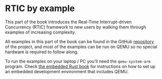 # RTIC by example

This part of the book introduces the Real-Time Interrupt-driven Concurrency (RTIC) framework
to new users by walking them through examples of increasing complexity.

All examples in this part of the book can be found in the GitHub [repository] of
the project, and most of the examples can be run on QEMU so no special hardware
is required to follow along.

[repository]: https://github.com/rtic-rs/cortex-m-rtic

To run the examples on your laptop / PC you'll need the `qemu-system-arm`
program. Check [the embedded Rust book] for instructions on how to set up an
embedded development environment that includes QEMU.

[the embedded Rust book]: https://rust-embedded.github.io/book/intro/install.html
